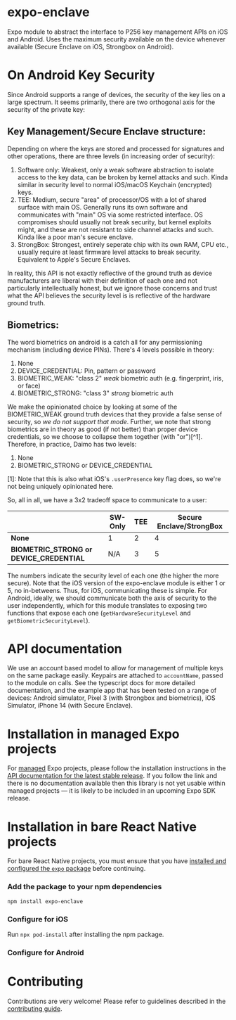 # expo-enclave

Expo module to abstract the interface to P256 key management APIs on iOS and Android. Uses the maximum security available on the device whenever available (Secure Enclave on iOS, Strongbox on Android).

# On Android Key Security

Since Android supports a range of devices, the security of the key lies on a large spectrum. It seems primarily, there are two orthogonal axis for the security of the private key:

## Key Management/Secure Enclave structure:

Depending on where the keys are stored and processed for signatures and other operations, there are three levels (in increasing order of security):

1. Software only: Weakest, only a weak software abstraction to isolate access to the key data, can be broken by kernel attacks and such. Kinda similar in security level to normal iOS/macOS Keychain (encrypted) keys.
2. TEE: Medium, secure "area" of processor/OS with a lot of shared surface with main OS. Generally runs its own software and communicates with "main" OS via some restricted interface. OS compromises should usually not break security, but kernel exploits might, and these are not resistant to side channel attacks and such. Kinda like a poor man's secure enclave.
3. StrongBox: Strongest, entirely seperate chip with its own RAM, CPU etc., usually require at least firmware level attacks to break security. Equivalent to Apple's Secure Enclaves.

In reality, this API is not exactly reflective of the ground truth as device manufacturers are liberal with their definition of each one and not particularly intellectually honest, but we ignore those concerns and trust what the API believes the security level is is reflective of the hardware ground truth.

## Biometrics:

The word biometrics on android is a catch all for any permissioning mechanism (including device PINs). There's 4 levels possible in theory:

1. None
2. DEVICE_CREDENTIAL: Pin, pattern or password
3. BIOMETRIC_WEAK: "class 2" *weak* biometric auth (e.g. fingerprint, iris, or face)
4. BIOMETRIC_STRONG: "class 3" *strong* biometric auth

We make the opinionated choice by looking at some of the BIOMETRIC_WEAK ground truth devices that they provide a false sense of security, so *we do not support that mode*. Further, we note that strong biometrics are in theory as good (if not better) than proper device credentials, so we choose to collapse them together (with "or")[^1]. Therefore, in practice, Daimo has two levels:

1. None
2. BIOMETRIC_STRONG or DEVICE_CREDENTIAL

[1]: Note that this is also what iOS's `.userPresence` key flag does, so we're not being uniquely opinionated here.

So, all in all, we have a 3x2 tradeoff space to communicate to a user:

|                                           	| **SW-Only** 	| **TEE** 	| **Secure Enclave/StrongBox** 	|
|-------------------------------------------	|-------------	|---------	|------------------------------	|
| **None**                                  	| 1           	| 2       	| 4                            	|
| **BIOMETRIC_STRONG or DEVICE_CREDENTIAL** 	| N/A         	| 3       	| 5                            	|

The numbers indicate the security level of each one (the higher the more secure). Note that the iOS version of the expo-enclave module is either 1 or 5, no in-betweens. Thus, for iOS, communicating these is simple. For Android, ideally, we should communicate both the axis of security to the user independently, which for this module translates to exposing two functions that expose each one (`getHardwareSecurityLevel` and `getBiometricSecurityLevel`).

# API documentation

We use an account based model to allow for management of multiple keys on the same package easily. Keypairs are attached to `accountName`, passed to the module on calls. See the typescript docs for more detailed documentation, and the example app that has been tested on a range of devices: Android simulator, Pixel 3 (with Strongbox and biometrics), iOS Simulator, iPhone 14 (with Secure Enclave).

# Installation in managed Expo projects

For [managed](https://docs.expo.dev/versions/latest/introduction/managed-vs-bare/) Expo projects, please follow the installation instructions in the [API documentation for the latest stable release](#api-documentation). If you follow the link and there is no documentation available then this library is not yet usable within managed projects &mdash; it is likely to be included in an upcoming Expo SDK release.

# Installation in bare React Native projects

For bare React Native projects, you must ensure that you have [installed and configured the `expo` package](https://docs.expo.dev/bare/installing-expo-modules/) before continuing.

### Add the package to your npm dependencies

```
npm install expo-enclave
```

### Configure for iOS

Run `npx pod-install` after installing the npm package.


### Configure for Android



# Contributing

Contributions are very welcome! Please refer to guidelines described in the [contributing guide]( https://github.com/expo/expo#contributing).
